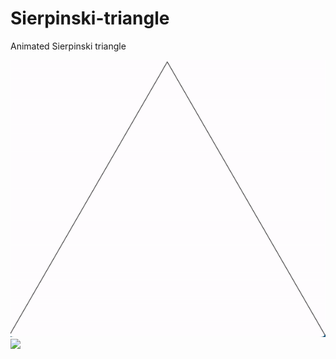 # Sierpinski-triangle
Animated Sierpinski triangle

<img src="https://github.com/nickmmark/Sierpinski-triangle/blob/main/Sierpinski-triangle-animated.gif">

<img src="https://github.com/nickmmark/Sierpinski-triangle/blob/main/Sierpinksi_triangle_color.pde">
